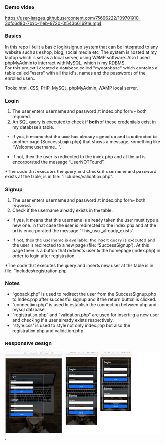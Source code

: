 ### Demo video

https://user-images.githubusercontent.com/75696222/109701910-3dfc6d80-7b9c-11eb-9720-0f543b61691e.mp4

### Basics
In this repo I built a basic login/signup system that can be integrated to any website such as eshop, blog, social media etc.
The system is hosted at my laptop which is set as a local server, using WAMP software. Also I used phpMyAdmin to interract with MySQL, which is my RDBMS.  
For this project I created a database called "mydatabase" which contains a table called "users" with all the id's, names and the passwords of the enrolled users.

Tools: html, CSS, PHP, MySQL, phpMyAdmin, WAMP local server.

### Login 
1.	The user enters username and password at index.php form - both required.
2.	An SQL query is executed to check if **both** of these credentials exist in my database’s table.
  - If yes, it means that the user has already signed up and is redirected to another page (SuccessLogin.php) that shows a message, something like “Welcome username…”.

  -	If not, then the user is redirected to the index.php and at the url is encorporated the message “UserNOTFound”.

*The code that executes the query and checks if username and password exists at the table, is in file: “includes/validation.php”.

### Signup
1.	The user enters username and password at index.php form- both required.
2.	Check if the username already exists in the table.
  -	If yes, it means that this username is already taken the user must type a new one. In that case the user is redirected to the index.php and at the url is encorporated the message “This_user_already_exists”.

  - If not, then the username is available, the insert query is executed and the user is redirected to a new page (file: “SuccessSignup”). At this page there is a button that redirects user to the homepage (index.php) in order to login after registration.

*The code that executes the query and inserts new user at the table is in file: “includes/registration.php


### Notes 
- “goback.php” is used to redirect the user from the SuccessSignup.php to Index.php after successful signup and if the return button is clicked.
- “connection.php” is used to establish the connection between php and mysql database.
- “registration.php” and “validation.php” are used for inserting a new user and checking if a user already exists respectively.
- “style.css” is used to style not only index.php but also the registration.php and validation.php.


### Responsive design
![](images/demo_responsive.png).




